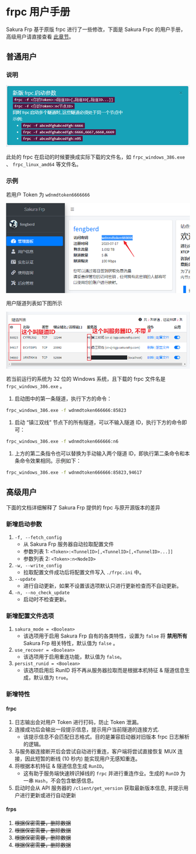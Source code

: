# frpc 用户手册

Sakura Frp 基于原版 frpc 进行了一些修改，下面是 Sakura Frpc 的用户手册，高级用户请直接查看 [此章节](#高级用户)。

## 普通用户

### 说明

![](_images/image-7.png)

此处的 frpc 在启动的时候要换成实际下载的文件名，如 `frpc_windows_386.exe` 、 `frpc_linux_amd64` 等文件名。

### 示例

若用户 Token 为 `wdnmdtoken6666666`

![](_images/image-8.png)

用户隧道列表如下图所示

![](_images/image-9.png)

若当前运行的系统为 32 位的 Windows 系统，且下载的 frpc 文件名是 `frpc_windows_386.exe` 。

1. 启动图中的第一条隧道，执行下方的命令：
  ```cmd
  frpc_windows_386.exe -f wdnmdtoken666666:85823
  ```

1. 启动 “镇江双线” 节点下的所有隧道，可以不输入隧道 ID，执行下方的命令即可：
  ```cmd
  frpc_windows_386.exe -f wdnmdtoken666666:n6
  ``` 

1. 上方的第二条指令也可以替换为手动输入两个隧道 ID，即执行第二条命令和本条命令效果相同。示例如下：
  ```cmd
  frpc_windows_386.exe -f wdnmdtoken666666:85823,94617
  ```

## 高级用户

下面的文档详细解释了 Sakura Frp 提供的 frpc 与原开源版本的差异

### 新增启动参数

1. `-f, --fetch_config`
    - 从 Sakura Frp 服务器自动拉取配置文件
    - 参数列表 1: `<Token>:<TunnelID>[,<TunnelID>[,<TunnelID>...]]`
    - 参数列表 2: `<Token>:n<NodeID>`
1. `-w, --write_config`
    - 拉取配置文件成功后将配置文件写入 `./frpc.ini` 中。
1. `--update`
    - 进行自动更新，如果不设置该选项默认只进行更新检查而不自动更新。
1. `-n, --no_check_update`
    - 启动时不检查更新。

### 新增配置文件选项

1. `sakura_mode = <Boolean>`
    - 该选项用于启用 Sakura Frp 自有的各类特性，设置为 `false` 将 **禁用所有** Sakura Frp 相关特性，默认值为 `false` 。
1. `use_recover = <Boolean>` 
    - 该选项用于启用重连功能，默认值为 `false`。
1. `persist_runid = <Boolean>` 
    - 该选项启用后 RunID 将不再从服务器拉取而是根据本机特征 & 隧道信息生成，默认值为 `true`。

### 新增特性

#### frpc

1. 日志输出会对用户 Token 进行打码，防止 Token 泄漏。
1. 连接成功后会输出一段提示信息，提示用户当前隧道的连接方式.
    + 该提示信息不会匹配日志格式。目的是兼容启动器对旧版本 frpc 日志解析的逻辑。
1. 与服务器连接断开后会尝试自动进行重连，客户端将尝试直接恢复 MUX 连接，因此短暂的断线 (10 秒内) 能实现用户无感知重连。
1. 将根据本机特征 & 隧道信息生成 `RunID`。
    + 这有助于服务端快速辨识掉线的 `frpc` 并进行重连作业。生成的 `RunID` 为一串 `Hash`，不会包含敏感信息。
1. 启动时会从 API 服务器的 `/client/get_version` 获取最新版本信息, 并提示用户进行更新或进行自动更新

#### frps

1. ~~根据保密需要，删除数据~~
1. ~~根据保密需要，删除数据~~
1. ~~根据保密需要，删除数据~~
1. ~~根据保密需要，删除数据~~
